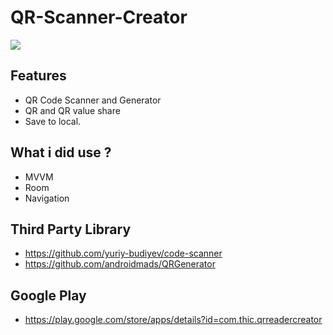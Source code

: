 # QR-Scanner-Creator

![](https://i.hizliresim.com/MqETRp.png)



##   Features

- QR Code Scanner and Generator
- QR and QR value share
- Save to local.

##   What i did use ?

- MVVM
- Room
- Navigation

##   Third Party Library

- https://github.com/yuriy-budiyev/code-scanner
- https://github.com/androidmads/QRGenerator

##   Google Play

- https://play.google.com/store/apps/details?id=com.thic.qrreadercreator






